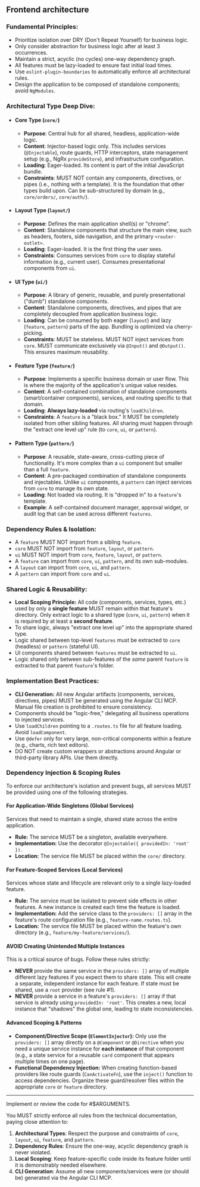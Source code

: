 ## Frontend architecture

### Fundamental Principles:

- Prioritize isolation over DRY (Don't Repeat Yourself) for business logic.
- Only consider abstraction for business logic after at least 3 occurrences.
- Maintain a strict, acyclic (no cycles) one-way dependency graph.
- All features must be lazy-loaded to ensure fast initial load times.
- Use `eslint-plugin-boundaries` to automatically enforce all architectural rules.
- Design the application to be composed of standalone components; avoid `NgModules`.

### Architectural Type Deep Dive:

- #### Core Type (`core/`)
  - **Purpose**: Central hub for all shared, headless, application-wide logic.
  - **Content**: Injector-based logic only. This includes services (`@Injectable`), route guards, HTTP interceptors, state management setup (e.g., NgRx `provideStore`), and infrastructure configuration.
  - **Loading**: Eager-loaded. Its content is part of the initial JavaScript bundle.
  - **Constraints**: MUST NOT contain any components, directives, or pipes (i.e., nothing with a template). It is the foundation that other types build upon. Can be sub-structured by domain (e.g., `core/orders/`, `core/auth/`).

- #### Layout Type (`layout/`)
  - **Purpose**: Defines the main application shell(s) or "chrome".
  - **Content**: Standalone components that structure the main view, such as headers, footers, side navigation, and the primary `<router-outlet>`.
  - **Loading**: Eager-loaded. It is the first thing the user sees.
  - **Constraints**: Consumes services from `core` to display stateful information (e.g., current user). Consumes presentational components from `ui`.

- #### UI Type (`ui/`)
  - **Purpose**: A library of generic, reusable, and purely presentational ("dumb") standalone components.
  - **Content**: Standalone components, directives, and pipes that are completely decoupled from application business logic.
  - **Loading**: Can be consumed by both eager (`layout`) and lazy (`feature`, `pattern`) parts of the app. Bundling is optimized via cherry-picking.
  - **Constraints**: MUST be stateless. MUST NOT inject services from `core`. MUST communicate exclusively via `@Input()` and `@Output()`. This ensures maximum reusability.

- #### Feature Type (`feature/`)
  - **Purpose**: Implements a specific business domain or user flow. This is where the majority of the application's unique value resides.
  - **Content**: A self-contained combination of standalone components (smart/container components), services, and routing specific to that domain.
  - **Loading**: **Always lazy-loaded** via routing's `loadChildren`.
  - **Constraints**: A `feature` is a "black box." It MUST be completely isolated from other sibling features. All sharing must happen through the "extract one level up" rule (to `core`, `ui`, or `pattern`).

- #### Pattern Type (`pattern/`)
  - **Purpose**: A reusable, state-aware, cross-cutting piece of functionality. It's more complex than a `ui` component but smaller than a full `feature`.
  - **Content**: A pre-packaged combination of standalone components and injectables. Unlike `ui` components, a `pattern` can inject services from `core` to manage its own state.
  - **Loading**: Not loaded via routing. It is "dropped in" to a `feature`'s template.
  - **Example**: A self-contained document manager, approval widget, or audit log that can be used across different `features`.

### Dependency Rules & Isolation:

- A `feature` MUST NOT import from a sibling `feature`.
- `core` MUST NOT import from `feature`, `layout`, or `pattern`.
- `ui` MUST NOT import from `core`, `feature`, `layout`, or `pattern`.
- A `feature` can import from `core`, `ui`, `pattern`, and its own sub-modules.
- A `layout` can import from `core`, `ui`, and `pattern`.
- A `pattern` can import from `core` and `ui`.

### Shared Logic & Reusability:

- **Local Scoping Principle:** All code (components, services, types, etc.) used by only a **single feature** MUST remain within that feature's directory. Only extract logic to a shared type (`core`, `ui`, `pattern`) when it is required by at least a **second feature**.
- To share logic, always "extract one level up" into the appropriate shared type.
- Logic shared between top-level `features` must be extracted to `core` (headless) or `pattern` (stateful UI).
- UI components shared between `features` must be extracted to `ui`.
- Logic shared only between sub-features of the _same_ parent `feature` is extracted to that parent `feature`'s folder.

### Implementation Best Practices:

- **CLI Generation:** All new Angular artifacts (components, services, directives, pipes) MUST be generated using the Angular CLI MCP. Manual file creation is prohibited to ensure consistency.
- Components should be "logic-free," delegating all business operations to injected services.
- Use `loadChildren` pointing to a `.routes.ts` file for all feature loading. Avoid `loadComponent`.
- Use `@defer` only for very large, non-critical components within a feature (e.g., charts, rich text editors).
- DO NOT create custom wrappers or abstractions around Angular or third-party library APIs. Use them directly.

### Dependency Injection & Scoping Rules

To enforce our architecture's isolation and prevent bugs, all services MUST be provided using one of the following strategies.

#### For Application-Wide Singletons (Global Services)
Services that need to maintain a single, shared state across the entire application.

- **Rule:** The service MUST be a singleton, available everywhere.
- **Implementation:** Use the decorator `@Injectable({ providedIn: 'root' })`.
- **Location:** The service file MUST be placed within the `core/` directory.

#### For Feature-Scoped Services (Local Services)
Services whose state and lifecycle are relevant only to a single lazy-loaded feature.

- **Rule:** The service must be isolated to prevent side effects in other features. A new instance is created each time the feature is loaded.
- **Implementation:** Add the service class to the `providers: []` array in the feature's route configuration file (e.g., `feature-name.routes.ts`).
- **Location:** The service file MUST be placed within the feature's own directory (e.g., `feature/my-feature/services/`).

#### AVOID Creating Unintended Multiple Instances
This is a critical source of bugs. Follow these rules strictly:

- **NEVER** provide the same service in the `providers: []` array of multiple different lazy features if you expect them to share state. This will create a separate, independent instance for each feature. If state must be shared, use a `root` provider (see rule #1).
- **NEVER** provide a service in a feature's `providers: []` array if that service is already using `providedIn: 'root'`. This creates a new, local instance that "shadows" the global one, leading to state inconsistencies.

#### Advanced Scoping & Patterns

- **Component/Directive Scope (`ElementInjector`):** Only use the `providers: []` array directly on a `@Component` or `@Directive` when you need a unique service instance for **each instance** of that component (e.g., a state service for a reusable `card` component that appears multiple times on one page).
- **Functional Dependency Injection:** When creating function-based providers like route guards (`CanActivateFn`), use the `inject()` function to access dependencies. Organize these guard/resolver files within the appropriate `core` or `feature` directory.

---

Implement or review the code for #$ARGUMENTS.

You MUST strictly enforce all rules from the technical documentation, paying close attention to:

1.  **Architectural Types**: Respect the purpose and constraints of `core`, `layout`, `ui`, `feature`, and `pattern`.
2.  **Dependency Rules**: Ensure the one-way, acyclic dependency graph is never violated.
3.  **Local Scoping**: Keep feature-specific code inside its feature folder until it is demonstrably needed elsewhere.
4.  **CLI Generation**: Assume all new components/services were (or should be) generated via the Angular CLI MCP.
